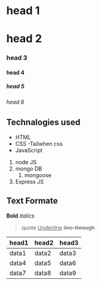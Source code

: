 # head 1
# head 2
### head 3
#### head 4
##### head 5
###### head 6
## Technalogies used
 - HTML
 - CSS
  -Tailwhen css
 - JavaScript
1. node JS
2. mongo DB
   1. mongoose
3. Express JS

## Text Formate
**Bold**
*italics*
>quote
<ins>Underline</ins>
~~line-through~~


<table>
<thead>
<tr>
<th>head1</th>
<th>head2</th>
<th>head3</th>
</tr>
</thead>
<tbody>
<tr>
<td>data1</td>
<td>data2</td>
<td>data3</td>
</tr>
<tr>
<td>data4</td>
<td>data5</td>
<td>data6</td>
</tr>
<tr>
<td>data7</td>
<td>data8</td>
<td>data9</td>
</tr>
</tbody>
</table>
